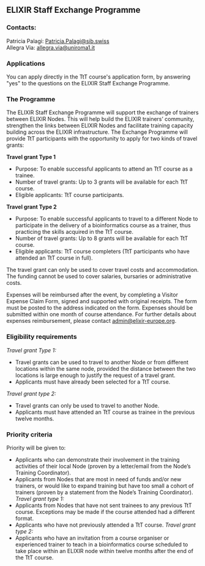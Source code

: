 ## ELIXIR Staff Exchange Programme

### Contacts: 
Patricia Palagi: Patricia.Palagi@sib.swiss <br>
Allegra Via: allegra.via@uniroma1.it

### Applications

You can apply directly in the TtT course's application form, by answering "yes" to the questions on the ELIXIR Staff Exchange Programme.

### The Programme

The ELIXIR Staff Exchange Programme will support the exchange of trainers between ELIXIR Nodes. 
This will help build the ELIXIR trainers’ community, strengthen the links between ELIXIR Nodes and facilitate training 
capacity building across the ELIXIR infrastructure. 
The Exchange Programme will provide TtT participants with the opportunity to apply for two kinds of travel grants:

**Travel grant Type 1** <br>
- Purpose: To enable successful applicants to attend an TtT course as a trainee. 
- Number of travel grants: Up to 3 grants will be available for each TtT course.
- Eligible applicants: TtT course participants. 

**Travel grant Type 2** 
- Purpose: To enable successful applicants to travel to a different Node to participate in the delivery of a bioinformatics course as a trainer, thus practicing the skills acquired in the TtT course. 
- Number of travel grants: Up to 8 grants will be available for each TtT course.
- Eligible applicants: TtT course completers (TtT participants who have attended an TtT course in full).

The travel grant can only be used to cover travel costs and accommodation. The funding cannot be used to cover salaries, bursaries or administrative costs. 

Expenses will be reimbursed after the event, by completing a Visitor Expense Claim Form, signed and supported with original receipts. The form must be posted to the address indicated on the form. Expenses should be submitted within one month of course attendance. For further details about expenses reimbursement, please contact admin@elixir-europe.org.

### Eligibility requirements 

*Travel grant Type 1:* <br>
- Travel grants can be used to travel to another Node or from different locations within the same node, provided the 
distance between the two locations is large enough to justify the request of a travel grant.
- Applicants must have already been selected for a TtT course.

*Travel grant type 2:* <br>
- Travel grants can only be used to travel to another Node.
- Applicants must have attended an TtT course as trainee in the previous twelve months.

### Priority criteria

Priority will be given to:

- Applicants who can demonstrate their involvement in the training activities of their local Node (proven by a letter/email from the Node’s Training Coordinator).
- Applicants from Nodes that are most in need of funds and/or new trainers, or would like to expand training but have too small a cohort of trainers (proven by a statement from the Node’s Training Coordinator).
*Travel grant  type 1:*
- Applicants from Nodes that have not sent trainees to any previous TtT course. Exceptions may be made if the course attended had a different format.
- Applicants who have not previously attended a TtT course.
*Travel grant type 2:*
- Applicants who have an invitation from a course organiser or experienced trainer to teach in a bioinformatics course scheduled to take place within an ELIXIR node within twelve months after the end of the TtT course.

